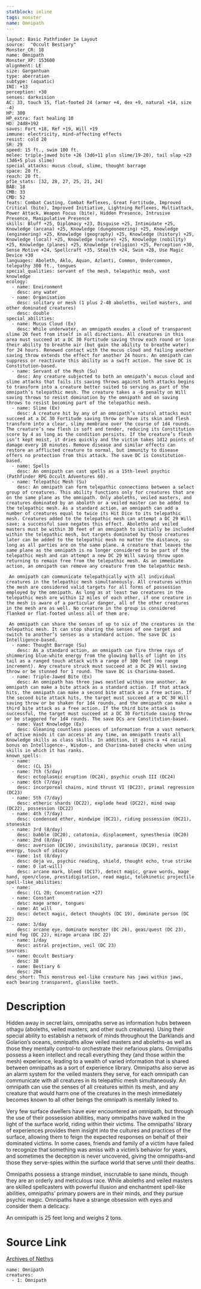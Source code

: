 ```yaml
---
statblock: inline
tags: monster
name: Omnipath
---
```

```statblock
layout: Basic Pathfinder 1e Layout
source:  "Occult Bestiary"
Monster_CR: 18
name: Omnipath
Monster_XP: 153600
alignment: LE
size: Gargantuan
type: aberration
subtype: (aquatic)
INI: +13
perception: +30
senses: darkvision
AC: 33, touch 15, flat-footed 24 (armor +4, dex +9, natural +14, size -4)
HP: 300
HP_extra: fast healing 10
HD: 24d8+192
saves: Fort +18, Ref +19, Will +19
immune: electricity, mind-affecting effects
resist: cold 20
SR: 29
speed: 15 ft., swim 100 ft.
melee: triple-jawed bite +26 (3d6+11 plus slime/19-20), tail slap +23 (3d6+5 plus slime)
special_attacks: mucus cloud, slime, thought barrage
space: 20 ft.
reach: 20 ft.
pf1e_stats: [32, 28, 27, 25, 21, 24]
BAB: 18
CMB: 33
CMD: 52
feats: Combat Casting, Combat Reflexes, Great Fortitude, Improved Critical (bite), Improved Initiative, Lightning Reflexes, Multiattack, Power Attack, Weapon Focus (bite), Hidden Presence, Intrusive Presence, Manipulative Presence
skills: Bluff +25, Diplomacy +23, Disguise +25, Intimidate +25, Knowledge (arcana) +25, Knowledge (dungeoneering) +25, Knowledge (engineering) +25, Knowledge (geography) +25, Knowledge (history) +25, Knowledge (local) +25, Knowledge (nature) +25, Knowledge (nobility) +25, Knowledge (planes) +25, Knowledge (religion) +25, Perception +30, Sense Motive +24, Spellcraft +35, Stealth +24, Swim +28, Use Magic Device +30
languages: Aboleth, Aklo, Aquan, Azlanti, Common, Undercommon, telepathy 300 ft., tongues
special_qualities: servant of the mesh, telepathic mesh, vast knowledge
ecology:
  - name: Environment
    desc: any water
  - name: Organisation
    desc: solitary or mesh (1 plus 2-48 aboleths, veiled masters, and other dominated creatures)
    desc: double
special_abilities:
  - name: Mucus Cloud (Ex)
    desc: While underwater, an omnipath exudes a cloud of transparent slime 20 feet from itself in all directions. All creatures in this area must succeed at a DC 30 Fortitude saving throw each round or lose their ability to breathe air (but gain the ability to breathe water) for 24 hours. Renewed contact with the mucus cloud and failing another saving throw extends the effect for another 24 hours. An omnipath can suppress or reactivate this ability as a swift action. The save DC is Constitution-based.
  - name: Servant of the Mesh (Su)
    desc: Any creature subjected to both an omnipath’s mucus cloud and slime attacks that fails its saving throws against both attacks begins to transform into a creature better suited to serving as part of the omnipath’s telepathic mesh. The creature takes a -6 penalty on Will saving throws to resist domination by the omnipath and on saving throws to resist becoming part of the telepathic mesh.
  - name: Slime (Ex)
    desc: A creature hit by any of an omnipath’s natural attacks must succeed at a DC 30 Fortitude saving throw or have its skin and flesh transform into a clear, slimy membrane over the course of 1d4 rounds. The creature’s new flesh is soft and tender, reducing its Constitution score by 4 as long as the condition persists. If the creature’s flesh isn’t kept moist, it dries quickly and the victim takes 1d12 points of damage every 10 minutes. Remove disease and similar effects can restore an afflicted creature to normal, but immunity to disease offers no protection from this attack. The save DC is Constitution-based.
  - name: Spells
    desc: An omnipath can cast spells as a 15th-level psychic (Pathfinder RPG Occult Adventures 60).
  - name: Telepathic Mesh (Su)
    desc: An omnipath can form telepathic connections between a select group of creatures. This ability functions only for creatures that are on the same plane as the omnipath. Only aboleths, veiled masters, and creatures dominated by an aboleth or a veiled master can be added to the telepathic mesh. As a standard action, an omnipath can add a number of creatures equal to twice its Hit Dice to its telepathic mesh. Creatures added to the telepathic mesh can attempt a DC 29 Will save; a successful save negates this effect. Aboleths and veiled masters must be within 30 feet of an omnipath to initially be included within the telepathic mesh, but targets dominated by those creatures later can be added to the telepathic mesh no matter the distance, so long as all parties are on the same plane. A creature that leaves the same plane as the omnipath is no longer considered to be part of the telepathic mesh and can attempt a new DC 29 Will saving throw upon returning to remain free from the telepathic mesh. As an immediate action, an omnipath can remove any creature from the telepathic mesh.

 An omnipath can communicate telepathically with all individual creatures in the telepathic mesh simultaneously. All creatures within the mesh are considered valid targets for all forms of possession employed by the omnipath. As long as at least two creatures in the telepathic mesh are within 12 miles of each other, if one creature in the mesh is aware of a particular danger, all of the other creatures in the mesh are as well. No creature in the group is considered flanked or flat-footed unless all of them are.

 An omnipath can share the senses of up to six of the creatures in the telepathic mesh. It can stop sharing the senses of one target and switch to another’s senses as a standard action. The save DC is Intelligence-based.
  - name: Thought Barrage (Su)
    desc: As a standard action, an omnipath can fire three rays of shimmering blue-white energy from the glowing balls of light on its tail as a ranged touch attack with a range of 300 feet (no range increment). Any creature struck must succeed at a DC 29 Will saving throw or be stunned for 1 round. The save DC is Charisma-based.
  - name: Triple-Jawed Bite (Ex)
    desc: An omnipath has three jaws nestled within one another. An omnipath can make a bite attack as a standard action. If that attack hits, the omnipath can make a second bite attack as a free action. If the second bite attack hits, the target must succeed at a DC 30 Will saving throw or be shaken for 1d4 rounds, and the omnipath can make a third bite attack as a free action. If the third bite attack is successful, the target must succeed at a DC 30 Fortitude saving throw or be staggered for 1d4 rounds. The save DCs are Constitution-based.
  - name: Vast Knowledge (Ex)
    desc: Gleaning countless pieces of information from a vast network of active minds it can access at any time, an omnipath treats all Knowledge skills as class skills. In addition, it gains a +4 racial bonus on Intelligence-, Wisdom-, and Charisma-based checks when using skills in which it has ranks.
known_spells:
  - name:
    desc: (CL 15)
  - name: 7th (5/day)
    desc: ectoplasmic eruption (DC24), psychic crush III (DC24)
  - name: 6th (7/day)
    desc: incorporeal chains, mind thrust VI (DC23), primal regression (DC23)
  - name: 5th (7/day)
    desc: etheric shards (DC22), explode head (DC22), mind swap (DC22), possession (DC22)
  - name: 4th (7/day)
    desc: condensed ether, mindwipe (DC21), riding possession (DC21), stoneskin
  - name: 3rd (8/day)
    desc: babble (DC20), catatonia, displacement, synesthesia (DC20)
  - name: 2nd (8/day)
    desc: aversion (DC19), invisibility, paranoia (DC19), resist energy, touch of idiocy
  - name: 1st (8/day)
    desc: deja vu, psychic reading, shield, thought echo, true strike
  - name: 0 (at-will)
    desc: arcane mark, bleed (DC17), detect magic, grave words, mage hand, open/close, prestidigitation, read magic, telekinetic projectile
spell-like_abilities:
  - name:
    desc: (CL 20; Concentration +27)
  - name: Constant
    desc: mage armor, tongues
  - name: At will
    desc: detect magic, detect thoughts (DC 19), dominate person (DC 22)
  - name: 3/day
    desc: arcane eye, dominate monster (DC 26), geas/quest (DC 23), mind fog (DC 22), mirage arcana (DC 22)
  - name: 1/day
    desc: astral projection, veil (DC 23)
sources:
  - name: Occult Bestiary
    desc: 38
  - name: Bestiary 6
    desc: 204
desc_short: This monstrous eel-like creature has jaws within jaws, each bearing transparent, glasslike teeth.
```
# Description
Hidden away in secret lairs, omnipaths serve as information hubs between othagu (aboleths, veiled masters, and other such creatures). Using their special ability to establish a network of minds throughout the Darklands and Golarion’s oceans, omnipaths allow veiled masters and aboleths-as well as those they mentally control-to orchestrate their nefarious plans. Omnipaths possess a keen intellect and recall everything they (and those within the mesh) experience, leading to a wealth of varied information that is shared between omnipaths as a sort of experience library. Omnipaths also serve as an alarm system for the veiled masters they serve, for each omnipath can communicate with all creatures in its telepathic mesh simultaneously. An omnipath can use the senses of all creatures within its mesh, and any creature that would harm one of the creatures in the mesh immediately becomes known to all other beings the omnipath is mentally linked to.

Very few surface dwellers have ever encountered an omnipath, but through the use of their possession abilities, many omnipaths have walked in the light of the surface world, riding within their victims. The omnipaths’ library of experiences provides them insight into the cultures and practices of the surface, allowing them to feign the expected responses on behalf of their dominated victims. In some cases, friends and family of a victim have failed to recognize that something was amiss with a victim’s behavior for years, and sometimes the deception is never uncovered, giving the omnipaths-and those they serve-spies within the surface world that serve until their deaths.

Omnipaths possess a strange mindset, inscrutable to sane minds, though they are an orderly and meticulous race. While aboleths and veiled masters are skilled spellcasters with powerful illusion and enchantment spell-like abilities, omnipaths’ primary powers are in their minds, and they pursue psychic magic. Omnipaths have a strange obsession with eyes and consider them a delicacy.

An omnipath is 25 feet long and weighs 2 tons.
# Source Link
[Archives of Nethys](https://aonprd.com/MonsterDisplay.aspx?ItemName=Omnipath)
```encounter-table
name: Omnipath
creatures:
  - 1: Omnipath
```
